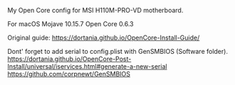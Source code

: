 My Open Core config for MSI H110M-PRO-VD motherboard.

For macOS Mojave 10.15.7
Open Core 0.6.3

Original guide: https://dortania.github.io/OpenCore-Install-Guide/

Dont' forget to add serial to config.plist with GenSMBIOS (Software folder).
https://dortania.github.io/OpenCore-Post-Install/universal/iservices.html#generate-a-new-serial
https://github.com/corpnewt/GenSMBIOS